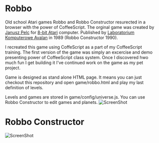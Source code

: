 Robbo
=====

Old school Atari games Robbo and Robbo Constructor resurected in a browser with the power of CoffeeScript.
The orginal game was created by [Janusz Pelc](http://pl.wikipedia.org/wiki/Janusz_Pelc_(programista)) for [8-bit Atari](http://en.wikipedia.org/wiki/Atari) computer. Published by [Laboratorium Komputerowe Avalan](http://en.wikipedia.org/wiki/LK_Avalon) in 1989 (Robbo Constructor 1990).

I recreated this game using CoffeScript as a part of my CoffeeScript training. The first version of the game was simply an excercise and demo presenting power of CoffeeScript class system. Once I discovered hwo much fun I get building it I've continued work on the game as my pet project.

Game is designed as stand alone HTML page. It means you can just checkout this repository and open game/robbo.html and play my last definition of levels. 

Levels and games are stored in game/config/universe.js. You can use Robbo Constructor to edit games and planets.
![ScreenShot](http://belczyk.com/github/robbo1.jpg)

Robbo Constructor
=====

![ScreenShot](http://belczyk.com/github/robbo_constructor1.jpg)
